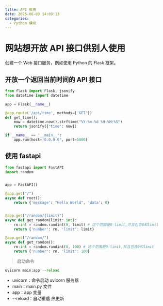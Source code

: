 ```yaml
---
title: API 模块
date: 2025-06-09 14:09:13
categories:
  - Python 模块
---
```


# 网站想开放 API 接口供别人使用

创建一个 Web 接口服务，例如使用 Python 的 Flask 框架。

## 开放一个返回当前时间的 API 接口

```python
from flask import Flask, jsonify
from datetime import datetime

app = Flask(__name__)

@app.route('/api/time', methods=['GET'])
def get_time():
    now = datetime.now().strftime("%Y-%m-%d %H:%M:%S")
    return jsonify({"time": now})

if __name__ == '__main__':
    app.run(host='0.0.0.0', port=5000)
```

## 使用 fastapi

```python
from fastapi import FastAPI
import random


app = FastAPI()

@app.get("/")
async def root():
    return {'message': "Hello World", 'data': 0}


@app.get("/random/{limit}")
async def get_random(limit: int):
    rn:int = random.randint(0, limit) # 这个范围是0-limit,并且包含0和limit
    return {'number': rn, 'limit': limit}

@app.get("/random/")
async def get_random():
    rn:int = random.randint(0, 100) # 这个范围是0-limit,并且包含0和limit
    return {'number': rn, 'limit': 100}
```

> 启动命令

```python
uvicorn main:app --reload
```

- uvicorn：命令启动 uvicorn 服务器
- main：main.py 文件
- app：app 变量
- --reload：自动重启 热更新
